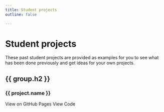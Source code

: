 ```yaml
---
title: Student projects 
outline: false

---
```


<script setup>
  import { data } from './projects.data.js'
  import slugify from 'slugify'
</script>

# Student projects

These past student projects are provided as examples for you to see what has
been done previously and get ideas for your own projects.

<div v-for="group of data.data">
  <h2>
    {{ group.h2 }}
    <a
      :href="'#'+slugify(group.h2)"
      :aria-label="'Permalink to '+group.h2"
      tabindex="-1"
      class="header-anchor">
    </a>
  </h2>
  <div v-for="project of group.projects">
    <h3>
      {{ project.name }}
      <a
        :href="'#'+slugify(project.name)"
        :aria-label="'Permalink to '+project.name"
        tabindex="-1"
        class="header-anchor">
      </a>
    </h3>
    <div class="flex gap-8">
      <a v-if="project.pages" :href="project.pages" target="_blank">View on GitHub Pages</a>
      <a v-if="project.code" :href="project.code" target="_blank">View Code</a>
    </div>
  </div>
</div>
